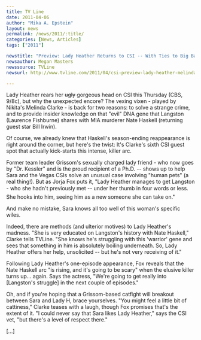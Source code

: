 ```yaml
---
title: TV Line
date: 2011-04-06
author: "Mika A. Epstein"
layout: news
permalink: /news/2011/:title/
categories: [News, Articles]
tags: ["2011"]

newstitle: "Preview: Lady Heather Returns to CSI -- With Ties to Big Bad Nate Haskell?  "
newsauthor: Megan Masters
newssource: TVLine
newsurl: http://www.tvline.com/2011/04/csi-preview-lady-heather-melinda-clarke/

---
```


Lady Heather rears her ~~ugly~~ gorgeous head on CSI this Thursday (CBS, 9/8c), but why the unexpected encore? The vexing vixen - played by Nikita's Melinda Clarke - is back for two reasons: to solve a strange crime, and to provide insider knowledge on that "evil" DNA gene that Langston (Laurence Fishburne) shares with MIA murderer Nate Haskell (returning guest star Bill Irwin).

Of course, we already knew that Haskell's season-ending reappearance is right around the corner, but here's the twist: It's Clarke's sixth CSI guest spot that actually kick-starts this intense, killer arc.

Former team leader Grissom's sexually charged lady friend - who now goes by "Dr. Kessler" and is the proud recipient of a Ph.D. -- shows up to help Sara and the Vegas CSIs solve an unusual case involving "human pets" (a real thing!). But as Jorja Fox puts it, "Lady Heather manages to get Langston - who she hadn't previously met -- under her thumb in four words or less. She hooks into him, seeing him as a new someone she can take on."

And make no mistake, Sara knows all too well of this woman's specific wiles.

Indeed, there are methods (and ulterior motives) to Lady Heather's madness. "She is very educated on Langston's history with Nate Haskell," Clarke tells TVLine. "She knows he's struggling with this 'warrior' gene and sees that something in him is absolutely boiling underneath. So, Lady Heather offers her help, unsolicited -- but he's not very receiving of it."

Following Lady Heather's one-episode appearance, Fox reveals that the Nate Haskell arc "is rising, and it's going to be scary" when the elusive killer turns up... again. Says the actress, "We're going to get really into [Langston's struggle] in the next couple of episodes."

Oh, and if you're hoping that a Grissom-based catfight will breakout between Sara and Lady H, brace yourselves. "You might feel a little bit of cattiness," Clarke teases with a laugh, though Fox promises that's the extent of it. "I could never say that Sara likes Lady Heather," says the CSI vet, "but there's a level of respect there."

[...]
